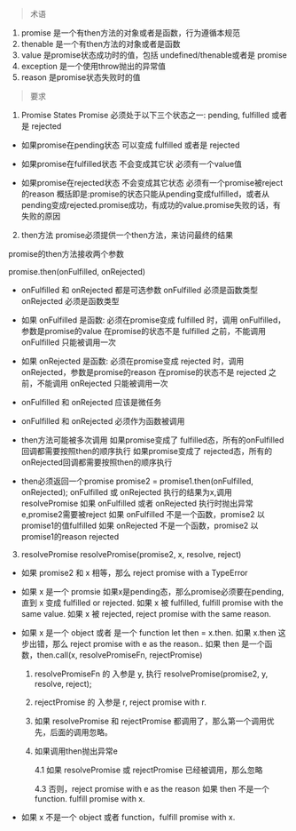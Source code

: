 > 术语

1. promise 是一个有then方法的对象或者是函数，行为遵循本规范
2. thenable 是一个有then方法的对象或者是函数
3. value 是promise状态成功时的值，包括 undefined/thenable或者是 promise
4. exception 是一个使用throw抛出的异常值
5. reason 是promise状态失败时的值
> 要求

1. Promise States
Promise 必须处于以下三个状态之一: pending, fulfilled 或者是 rejected

- 如果promise在pending状态 可以变成 fulfilled 或者是 rejected

- 如果promise在fulfilled状态 不会变成其它状 必须有一个value值

- 如果promise在rejected状态 不会变成其它状态 必须有一个promise被reject的reason
概括即是:promise的状态只能从pending变成fulfilled，或者从pending变成rejected.promise成功，有成功的value.promise失败的话，有失败的原因

2. then方法
promise必须提供一个then方法，来访问最终的结果

promise的then方法接收两个参数

promise.then(onFulfilled, onRejected)

- onFulfilled 和 onRejected 都是可选参数
 onFulfilled 必须是函数类型 onRejected 必须是函数类型

- 如果 onFulfilled 是函数: 必须在promise变成 fulfilled 时，调用 onFulfilled，参数是promise的value 在promise的状态不是 fulfilled 之前，不能调用 onFulfilled 只能被调用一次

- 如果 onRejected 是函数: 必须在promise变成 rejected 时，调用 onRejected，参数是promise的reason 在promise的状态不是 rejected 之前，不能调用 onRejected 只能被调用一次

- onFulfilled 和 onRejected 应该是微任务

- onFulfilled 和 onRejected 必须作为函数被调用

- then方法可能被多次调用 如果promise变成了 fulfilled态，所有的onFulfilled回调都需要按照then的顺序执行 如果promise变成了 rejected态，所有的onRejected回调都需要按照then的顺序执行

- then必须返回一个promise
promise2 = promise1.then(onFulfilled, onRejected); onFulfilled 或 onRejected 执行的结果为x,调用 resolvePromise 如果 onFulfilled 或者 onRejected 执行时抛出异常e,promise2需要被reject 如果 onFulfilled 不是一个函数，promise2 以promise1的值fulfilled 如果 onRejected 不是一个函数，promise2 以promise1的reason rejected
3. resolvePromise
resolvePromise(promise2, x, resolve, reject)

- 如果 promise2 和 x 相等，那么 reject promise with a TypeError

- 如果 x 是一个 promsie 如果x是pending态，那么promise必须要在pending,直到 x 变成 fulfilled or rejected. 如果 x 被 fulfilled, fulfill promise with the same value. 如果 x 被 rejected, reject promise with the same reason.

- 如果 x 是一个 object 或者 是一个 function
 let then = x.then.
 如果 x.then 这步出错，那么 reject promise with e as the reason..
 如果 then 是一个函数，then.call(x, resolvePromiseFn, rejectPromise)
    1. resolvePromiseFn 的 入参是 y, 执行 resolvePromise(promise2, y, resolve, reject);
    2. rejectPromise 的 入参是 r, reject promise with r.
    3. 如果 resolvePromise 和 rejectPromise 都调用了，那么第一个调用优先，后面的调用忽略。
    4. 如果调用then抛出异常e 

        4.1 如果 resolvePromise 或 rejectPromise 已经被调用，那么忽略
        
        4.3 否则，reject promise with e as the reason
如果 then 不是一个function. fulfill promise with x.
- 如果 x 不是一个 object 或者 function，fulfill promise with x.
